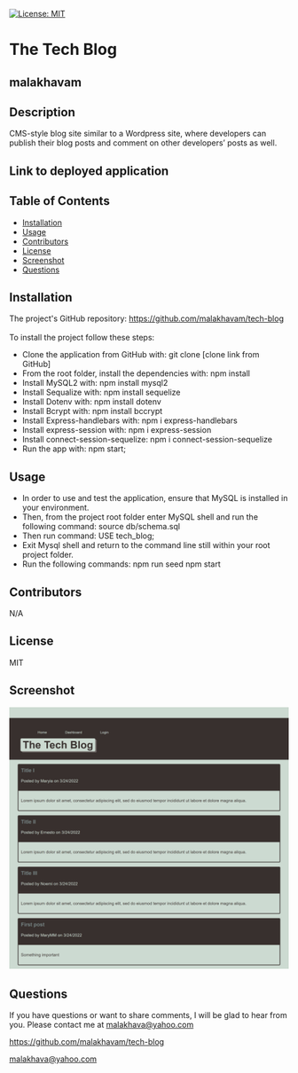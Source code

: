 [![License: MIT](https://shields.io/badge/license-MIT-green.svg)](https://opensource.org/licenses/MIT)
   # The Tech Blog

   ## malakhavam
   
   ## Description 
   
   CMS-style blog site similar to a Wordpress site, where developers can publish their blog posts and comment on other developers’ posts as well.

   ## Link to deployed application

   
   
   ## Table of Contents  
   * [Installation](#installation)
   * [Usage](#usage)
   * [Contributors](#contibutors)
   * [License](#license)
   * [Screenshot](#Srceenshot)
   * [Questions](#questions)
   
   
   ## Installation
   
   The project's GitHub repository: https://github.com/malakhavam/tech-blog <br/>   
   To install the project follow these steps: 
   * Clone the application from GitHub with: git clone [clone link from GitHub] 
   * From the root folder, install the dependencies with: npm install
   * Install MySQL2 with: npm install mysql2
   * Install Sequalize with: npm install sequelize
   * Install Dotenv with: npm install dotenv
   * Install Bcrypt with: npm install bccrypt
   * Install Express-handlebars with: npm i express-handlebars
   * Install express-session with: npm i express-session
   * Install connect-session-sequelize: npm i connect-session-sequelize 
   * Run the app with: npm start;

   ## Usage

   * In order to use and test the application, ensure that MySQL is installed in your environment.
   * Then, from the project root folder enter MySQL shell and run the following command:
        source db/schema.sql
   * Then run command:
        USE tech_blog;     
   * Exit Mysql shell and return to the command line still within your root project folder.
   * Run the following commands:
        npm run seed
        npm start

   ## Contributors

   N/A

   ## License

   MIT
  
   ## Screenshot

   ![Mockup-image](assets/screenshot.png)
   
   ## Questions
   
   If you have questions or want to share comments, I will be glad to hear from you. Please contact me at malakhava@yahoo.com

   https://github.com/malakhavam/tech-blog
   
   malakhava@yahoo.com
